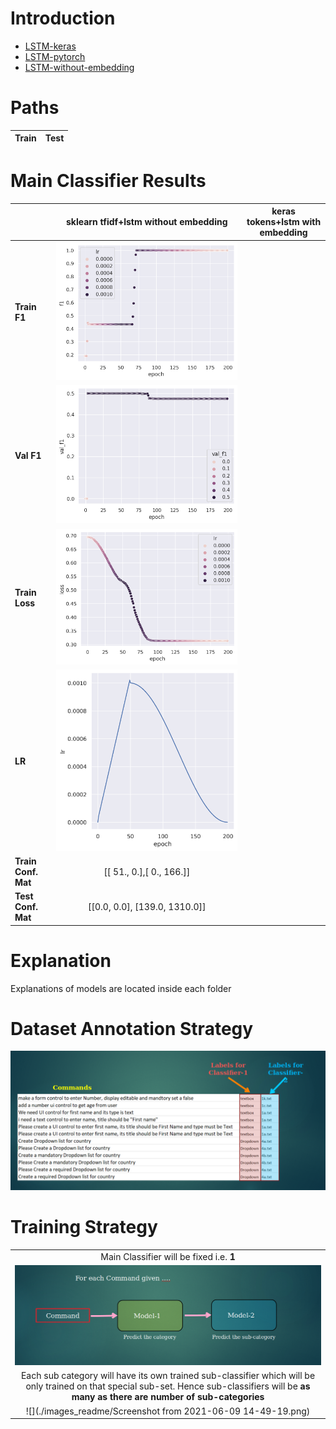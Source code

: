 # Introduction 


- [LSTM-keras](lstm_keras_nltk)
- [LSTM-pytorch](lstm_torch_tokenizer)
- [LSTM-without-embedding](lstm_without_embedding)


# Paths
| Train | Test |
| :---------- | :-------------|




# Main Classifier Results

| | sklearn tfidf+lstm without embedding | keras tokens+lstm with embedding |
|:-----| :-----------------: | :-----------: |
|**Train F1** | ![](lstm_without_embedding/epoch_f1.png)| |
| **Val F1** | ![](lstm_without_embedding/val_epoch_f1.png)| |
|**Train Loss** | ![](lstm_without_embedding/epoch_loss.png)|  |
| **LR** |![](lstm_without_embedding/epoch_lr.png)|  |
| **Train Conf. Mat** |  [[ 51.,   0.],[  0., 166.]]  |
| **Test Conf. Mat** |  [[0.0, 0.0], [139.0, 1310.0]]  |


# Explanation

Explanations of models are located inside each folder



# Dataset Annotation Strategy

![](./images_readme/Screenshot%20from%202021-06-09%2014-49-00.png)

# Training Strategy

|      |
|:--------:|
|Main Classifier will be fixed i.e. **1**  |
|![](./images_readme/Screenshot%20from%202021-06-09%2014-49-07.png)|
|Each sub category will have its own trained sub-classifier which will be only trained on that special sub-set. Hence sub-classifiers will be **as many as there are number of sub-categories** |
|![](./images_readme/Screenshot from 2021-06-09 14-49-19.png)|
